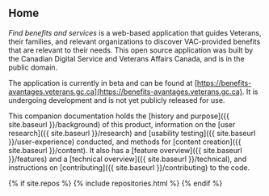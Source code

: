 ## Home

*Find benefits and services*  is a web-based application that guides Veterans, their families, and relevant organizations to discover VAC-provided benefits that are relevant to their needs. This open source application was built by the Canadian Digital Service and Veterans Affairs Canada, and is in the public domain.


The application is currently in beta and can be found at [https://benefits-avantages.veterans.gc.ca](https://benefits-avantages.veterans.gc.ca). It is undergoing development and is not yet publicly released for use.

This companion documentation holds the [history and purpose]({{ site.baseurl }}/background) of this product, information on the [user research]({{ site.baseurl }}/research) and [usability testing]({{ site.baseurl }}/user-experience) conducted, and methods for [content creation]({{ site.baseurl }}/content). It also has a [feature overview]({{ site.baseurl }}/features) and a [technical overview]({{ site.baseurl }}/technical), and instructions on [contributing]({{ site.baseurl }}/contributing) to the code.

{% if site.repos %}
  {% include repositories.html %}
{% endif %}
